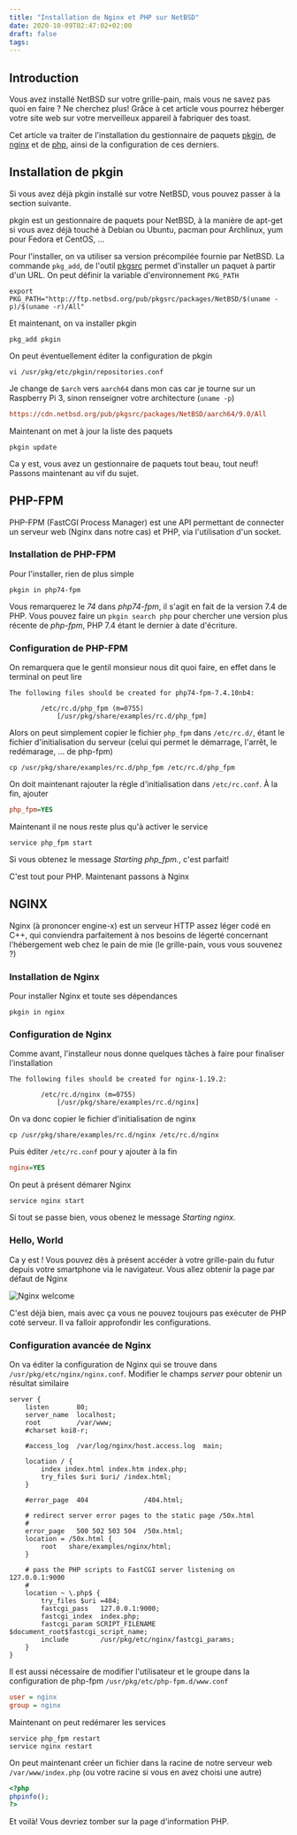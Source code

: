 ```yaml
---
title: "Installation de Nginx et PHP sur NetBSD"
date: 2020-10-09T02:47:02+02:00
draft: false
tags: 
---
```


## Introduction

Vous avez installé NetBSD sur votre grille-pain, mais vous ne savez pas quoi en faire ? Ne cherchez plus! Grâce à cet article vous pourrez héberger votre site web sur votre merveilleux appareil à fabriquer des toast.

Cet article va traiter de l'installation du gestionnaire de paquets [pkgin](https://pkgin.net), de [nginx](https://www.nginx.com) et de [php](https://www.php.net), ainsi de la configuration de ces derniers.

## Installation de pkgin

Si vous avez déjà pkgin installé sur votre NetBSD, vous pouvez passer à la section suivante.

pkgin est un gestionnaire de paquets pour NetBSD, à la manière de apt-get si vous avez déjà touché à Debian ou Ubuntu, pacman pour Archlinux, yum pour Fedora et CentOS, ...

Pour l'installer, on va utiliser sa version précompilée fournie par NetBSD. La commande `pkg_add`, de l'outil [pkgsrc](https://www.netbsd.org/docs/pkgsrc/) permet d'installer un paquet à partir d'un URL. On peut définir la variable d'environnement `PKG_PATH`

```shell
export PKG_PATH="http://ftp.netbsd.org/pub/pkgsrc/packages/NetBSD/$(uname -p)/$(uname -r)/All"
```

Et maintenant, on va installer pkgin

```shell
pkg_add pkgin
```

On peut éventuellement éditer la configuration de pkgin

```shell
vi /usr/pkg/etc/pkgin/repositories.conf
```

Je change de `$arch` vers `aarch64` dans mon cas car je tourne sur un Raspberry Pi 3, sinon renseigner votre architecture (`uname -p`)

```ini
https://cdn.netbsd.org/pub/pkgsrc/packages/NetBSD/aarch64/9.0/All
```

Maintenant on met à jour la liste des paquets

```shell
pkgin update
```

Ca y est, vous avez un gestionnaire de paquets tout beau, tout neuf! Passons maintenant au vif du sujet.

## PHP-FPM

PHP-FPM (FastCGI Process Manager) est une API permettant de connecter un serveur web (Nginx dans notre cas) et PHP, via l'utilisation d'un socket.

### Installation de PHP-FPM

Pour l'installer, rien de plus simple

```shell
pkgin in php74-fpm
```

Vous remarquerez le *74* dans *php74-fpm*, il s'agit en fait de la version 7.4 de PHP. Vous pouvez faire un `pkgin search php` pour chercher une version plus récente de *php-fpm*, PHP 7.4 étant le dernier à date d'écriture.

### Configuration de PHP-FPM

On remarquera que le gentil monsieur nous dit quoi faire, en effet dans le terminal on peut lire

```console
The following files should be created for php74-fpm-7.4.10nb4:

        /etc/rc.d/php_fpm (m=0755)
            [/usr/pkg/share/examples/rc.d/php_fpm]
```

Alors on peut simplement copier le fichier `php_fpm` dans `/etc/rc.d/`, étant le fichier d'initialisation du serveur (celui qui permet le démarrage, l'arrêt, le redémarage, ... de php-fpm)

```shell
cp /usr/pkg/share/examples/rc.d/php_fpm /etc/rc.d/php_fpm
```

On doit maintenant rajouter la règle d'initialisation dans `/etc/rc.conf`. À la fin, ajouter

```ini
php_fpm=YES
```

Maintenant il ne nous reste plus qu'à activer le service

```shell
service php_fpm start
```

Si vous obtenez le message *Starting php_fpm.*, c'est parfait!

C'est tout pour PHP. Maintenant passons à Nginx

## NGINX

Nginx (à prononcer engine-x) est un serveur HTTP assez léger codé en C++, qui conviendra parfaitement à nos besoins de légerté concernant l'hébergement web chez le pain de mie (le grille-pain, vous vous souvenez ?)

### Installation de Nginx

Pour installer Nginx et toute ses dépendances

```shell
pkgin in nginx
```

### Configuration de Nginx

Comme avant, l'installeur nous donne quelques tâches à faire pour finaliser l'installation

```console
The following files should be created for nginx-1.19.2:

        /etc/rc.d/nginx (m=0755)
            [/usr/pkg/share/examples/rc.d/nginx]
```

On va donc copier le fichier d'initialisation de nginx

```shell
cp /usr/pkg/share/examples/rc.d/nginx /etc/rc.d/nginx
```

Puis éditer `/etc/rc.conf` pour y ajouter à la fin

```ini
nginx=YES
```

On peut à présent démarer Nginx

```shell
service nginx start
```

Si tout se passe bien, vous obenez le message *Starting nginx.*

### Hello, World

Ca y est ! Vous pouvez dès à présent accéder à votre grille-pain du futur depuis votre smartphone via le navigateur. Vous allez obtenir la page par défaut de Nginx

![Nginx welcome](images/Nginx_welcome.png)

C'est déjà bien, mais avec ça vous ne pouvez toujours pas exécuter de PHP coté serveur. Il va falloir approfondir les configurations.

### Configuration avancée de Nginx

On va éditer la configuration de Nginx qui se trouve dans `/usr/pkg/etc/nginx/nginx.conf`. Modifier le champs *server* pour obtenir un résultat similaire

```nginx
server {
    listen       80;
    server_name  localhost;
    root         /var/www;
    #charset koi8-r;

    #access_log  /var/log/nginx/host.access.log  main;

    location / {
        index index.html index.htm index.php;
        try_files $uri $uri/ /index.html;
    }

    #error_page  404              /404.html;

    # redirect server error pages to the static page /50x.html
    #
    error_page   500 502 503 504  /50x.html;
    location = /50x.html {
        root   share/examples/nginx/html;
    }

    # pass the PHP scripts to FastCGI server listening on 127.0.0.1:9000
    #
    location ~ \.php$ {
        try_files $uri =404;
        fastcgi_pass   127.0.0.1:9000;
        fastcgi_index  index.php;
        fastcgi_param SCRIPT_FILENAME $document_root$fastcgi_script_name;
        include        /usr/pkg/etc/nginx/fastcgi_params;
    }
}
```

Il est aussi nécessaire de modifier l'utilisateur et le groupe dans la configuration de php-fpm `/usr/pkg/etc/php-fpm.d/www.conf`

```ini
user = nginx
group = nginx
```

Maintenant on peut redémarer les services

```shell
service php_fpm restart
service nginx restart
```

On peut maintenant créer un fichier dans la racine de notre serveur web `/var/www/index.php` (ou votre racine si vous en avez choisi une autre)

```php
<?php
phpinfo();
?>
```

Et voilà! Vous devriez tomber sur la page d'information PHP.